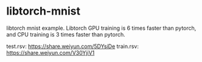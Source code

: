 # libtorch-mnist
libtorch mnist example.
Libtorch GPU training is 6 times faster than pytorch, and CPU training is 3 times faster than pytorch.

test.rsv: https://share.weiyun.com/5DYsiDe
train.rsv: https://share.weiyun.com/V30YjiV1
